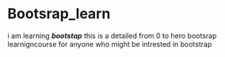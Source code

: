 # Bootsrap_learn
i am learning ***bootstap***
this is a  detailed from 0 to hero bootsrap learnigncourse for anyone who might be intrested in bootstrap
